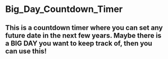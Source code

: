 # Big_Day_Countdown_Timer
## This is a countdown timer where you can set any future date in the next few years. Maybe there is a BIG DAY you want to keep track of, then you can use this!
